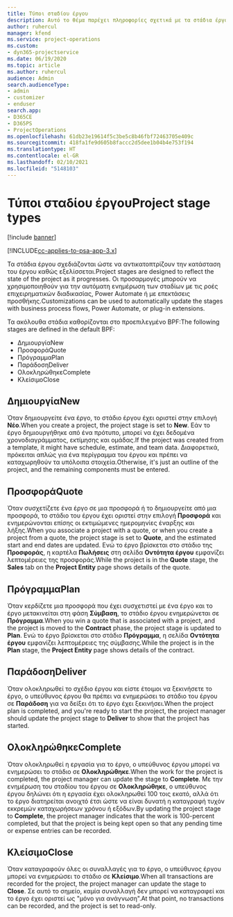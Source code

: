 ```yaml
---
title: Τύποι σταδίου έργου
description: Αυτό το θέμα παρέχει πληροφορίες σχετικά με τα στάδια έργου.
author: ruhercul
manager: kfend
ms.service: project-operations
ms.custom:
- dyn365-projectservice
ms.date: 06/19/2020
ms.topic: article
ms.author: ruhercul
audience: Admin
search.audienceType:
- admin
- customizer
- enduser
search.app:
- D365CE
- D365PS
- ProjectOperations
ms.openlocfilehash: 61db23e19614f5c3be5c8b46fbf72463705e409c
ms.sourcegitcommit: 418fa1fe9d605b8faccc2d5dee1b04b4e753f194
ms.translationtype: HT
ms.contentlocale: el-GR
ms.lasthandoff: 02/10/2021
ms.locfileid: "5148103"
---
```

# <a name="project-stage-types"></a><span data-ttu-id="acd42-103">Τύποι σταδίου έργου</span><span class="sxs-lookup"><span data-stu-id="acd42-103">Project stage types</span></span> 

[!include [banner](../includes/psa-now-project-operations.md)]

[!INCLUDE[cc-applies-to-psa-app-3.x](../includes/cc-applies-to-psa-app-3x.md)]

<span data-ttu-id="acd42-104">Τα στάδια έργου σχεδιάζονται ώστε να αντικατοπτρίζουν την κατάσταση του έργου καθώς εξελίσσεται.</span><span class="sxs-lookup"><span data-stu-id="acd42-104">Project stages are designed to reflect the state of the project as it progresses.</span></span> <span data-ttu-id="acd42-105">Οι προσαρμογές μπορούν να χρησιμοποιηθούν για την αυτόματη ενημέρωση των σταδίων με τις ροές επιχειρηματικών διαδικασίας, Power Automate ή με επεκτάσεις προσθήκης.</span><span class="sxs-lookup"><span data-stu-id="acd42-105">Customizations can be used to automatically update the stages with business process flows, Power Automate, or plug-in extensions.</span></span>

<span data-ttu-id="acd42-106">Τα ακόλουθα στάδια καθορίζονται στο προεπιλεγμένο BPF:</span><span class="sxs-lookup"><span data-stu-id="acd42-106">The following stages are defined in the default BPF:</span></span>

- <span data-ttu-id="acd42-107">Δημιουργία</span><span class="sxs-lookup"><span data-stu-id="acd42-107">New</span></span>
- <span data-ttu-id="acd42-108">Προσφορά</span><span class="sxs-lookup"><span data-stu-id="acd42-108">Quote</span></span>
- <span data-ttu-id="acd42-109">Πρόγραμμα</span><span class="sxs-lookup"><span data-stu-id="acd42-109">Plan</span></span>
- <span data-ttu-id="acd42-110">Παράδοση</span><span class="sxs-lookup"><span data-stu-id="acd42-110">Deliver</span></span>
- <span data-ttu-id="acd42-111">Ολοκληρώθηκε</span><span class="sxs-lookup"><span data-stu-id="acd42-111">Complete</span></span>
- <span data-ttu-id="acd42-112">Κλείσιμο</span><span class="sxs-lookup"><span data-stu-id="acd42-112">Close</span></span> 

## <a name="new"></a><span data-ttu-id="acd42-113">Δημιουργία</span><span class="sxs-lookup"><span data-stu-id="acd42-113">New</span></span>

<span data-ttu-id="acd42-114">Όταν δημιουργείτε ένα έργο, το στάδιο έργου έχει οριστεί στην επιλογή **Νέο**.</span><span class="sxs-lookup"><span data-stu-id="acd42-114">When you create a project, the project stage is set to **New**.</span></span> <span data-ttu-id="acd42-115">Εάν το έργο δημιουργήθηκε από ένα πρότυπο, μπορεί να έχει δεδομένα χρονοδιαγράμματος, εκτίμησης και ομάδας.</span><span class="sxs-lookup"><span data-stu-id="acd42-115">If the project was created from a template, it might have schedule, estimate, and team data.</span></span> <span data-ttu-id="acd42-116">Διαφορετικά, πρόκειται απλώς για ένα περίγραμμα του έργου και πρέπει να καταχωρηθούν τα υπόλοιπα στοιχεία.</span><span class="sxs-lookup"><span data-stu-id="acd42-116">Otherwise, it's just an outline of the project, and the remaining components must be entered.</span></span>

## <a name="quote"></a><span data-ttu-id="acd42-117">Προσφορά</span><span class="sxs-lookup"><span data-stu-id="acd42-117">Quote</span></span>

<span data-ttu-id="acd42-118">Όταν συσχετίζετε ένα έργο σε μια προσφορά ή το δημιουργείτε από μια προσφορά, το στάδιο του έργου έχει οριστεί στην επιλογή **Προσφορά** και ενημερώνονται επίσης οι εκτιμώμενες ημερομηνίες έναρξης και λήξης.</span><span class="sxs-lookup"><span data-stu-id="acd42-118">When you associate a project with a quote, or when you create a project from a quote, the project stage is set to **Quote**, and the estimated start and end dates are updated.</span></span> <span data-ttu-id="acd42-119">Ενώ το έργο βρίσκεται στο στάδιο της **Προσφοράς**, η καρτέλα **Πωλήσεις** στη σελίδα **Οντότητα έργου** εμφανίζει λεπτομέρειες της προσφοράς.</span><span class="sxs-lookup"><span data-stu-id="acd42-119">While the project is in the **Quote** stage, the **Sales** tab on the **Project Entity** page shows details of the quote.</span></span>

## <a name="plan"></a><span data-ttu-id="acd42-120">Πρόγραμμα</span><span class="sxs-lookup"><span data-stu-id="acd42-120">Plan</span></span>

<span data-ttu-id="acd42-121">Όταν κερδίζετε μια προσφορά που έχει συσχετιστεί με ένα έργο και το έργο μετακινείται στη φάση **Σύμβαση**, το στάδιο έργου ενημερώνεται σε **Πρόγραμμα**.</span><span class="sxs-lookup"><span data-stu-id="acd42-121">When you win a quote that is associated with a project, and the project is moved to the **Contract** phase, the project stage is updated to **Plan**.</span></span> <span data-ttu-id="acd42-122">Ενώ το έργο βρίσκεται στο στάδιο **Πρόγραμμα**, η σελίδα **Οντότητα έργου** εμφανίζει λεπτομέρειες της σύμβασης.</span><span class="sxs-lookup"><span data-stu-id="acd42-122">While the project is in the **Plan** stage, the **Project Entity** page shows details of the contract.</span></span>

## <a name="deliver"></a><span data-ttu-id="acd42-123">Παράδοση</span><span class="sxs-lookup"><span data-stu-id="acd42-123">Deliver</span></span>

<span data-ttu-id="acd42-124">Όταν ολοκληρωθεί το σχέδιο έργου και είστε έτοιμοι να ξεκινήσετε το έργο, ο υπεύθυνος έργου θα πρέπει να ενημερώσει το στάδιο του έργου σε **Παράδοση** για να δείξει ότι το έργο έχει ξεκινήσει.</span><span class="sxs-lookup"><span data-stu-id="acd42-124">When the project plan is completed, and you're ready to start the project, the project manager should update the project stage to **Deliver** to show that the project has started.</span></span>

## <a name="complete"></a><span data-ttu-id="acd42-125">Ολοκληρώθηκε</span><span class="sxs-lookup"><span data-stu-id="acd42-125">Complete</span></span> 

<span data-ttu-id="acd42-126">Όταν ολοκληρωθεί η εργασία για το έργο, ο υπεύθυνος έργου μπορεί να ενημερώσει το στάδιο σε **Ολοκληρώθηκε**.</span><span class="sxs-lookup"><span data-stu-id="acd42-126">When the work for the project is completed, the project manager can update the stage to **Complete**.</span></span> <span data-ttu-id="acd42-127">Με την ενημέρωση του σταδίου του έργου σε **Ολοκληρώθηκε**, ο υπεύθυνος έργου δηλώνει ότι η εργασία έχει ολοκληρωθεί 100 τοις εκατό, αλλά ότι το έργο διατηρείται ανοιχτό έτσι ώστε να είναι δυνατή η καταγραφή τυχόν εκκρεμών καταχωρήσεων χρόνου ή εξόδων.</span><span class="sxs-lookup"><span data-stu-id="acd42-127">By updating the project stage to **Complete**, the project manager indicates that the work is 100-percent completed, but that the project is being kept open so that any pending time or expense entries can be recorded.</span></span>

## <a name="close"></a><span data-ttu-id="acd42-128">Κλείσιμο</span><span class="sxs-lookup"><span data-stu-id="acd42-128">Close</span></span>

<span data-ttu-id="acd42-129">Όταν καταγραφούν όλες οι συναλλαγές για το έργο, ο υπεύθυνος έργου μπορεί να ενημερώσει το στάδιο σε **Κλείσιμο**.</span><span class="sxs-lookup"><span data-stu-id="acd42-129">When all transactions are recorded for the project, the project manager can update the stage to **Close**.</span></span> <span data-ttu-id="acd42-130">Σε αυτό το σημείο, καμία συναλλαγή δεν μπορεί να καταγραφεί και το έργο έχει οριστεί ως "μόνο για ανάγνωση".</span><span class="sxs-lookup"><span data-stu-id="acd42-130">At that point, no transactions can be recorded, and the project is set to read-only.</span></span>
